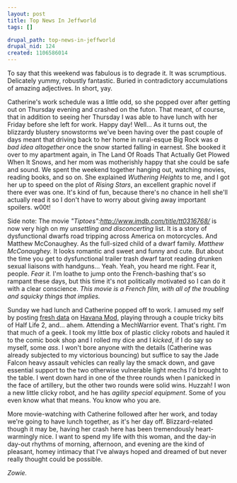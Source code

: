 ```yaml
--- 
layout: post
title: Top News In Jeffworld
tags: []

drupal_path: top-news-in-jeffworld
drupal_nid: 124
created: 1106586014
---
```

To say that this weekend was fabulous is to degrade it. It was scrumptious. Delicately yummy, robustly fantastic. Buried in contradictory accumulations of amazing adjectives. In short, yay.

Catherine's work schedule was a little odd, so she popped over after getting out on Thursday evening and crashed on the futon. That meant, of course, that in addition to seeing her Thursday I was able to have lunch with her Friday before she left for work. Happy day! Well... As it turns out, the blizzardy blustery snowstorms we've been having over the past couple of days meant that driving back to her home in rural-esque Big Rock was <em>a bad idea altogether</em> once the snow started falling in earnest. She booked it over to my apartment again, in The Land Of Roads That Actually Get Plowed When It Snows, and her mom was motherishly happy that she could be safe and sound. We spent the weekend together hanging out, watching movies, reading books, and so on. She explained <em>Wuthering Heights</em> to me, and I got her up to speed on the plot of <em>Rising Stars</em>, an excellent graphic novel if there ever was one. It's kind of fun, because there's no chance in hell she'll actually read it so I don't have to worry about giving away important spoilers. w00t!

Side note: The movie <em>"Tiptoes":http://www.imdb.com/title/tt0316768/</em> is now very high on my <em>unsettling and disconcerting</em> list. It is a story of dysfunctional dwarfs road tripping across America on motorcycles. And Matthew McConaughey. As the full-sized child of a dwarf family. <em>Matthew McConaughey.</em> It looks romantic and sweet and funny and cute. But about the time you get to dysfunctional trailer trash dwarf tarot reading drunken sexual liaisons with handguns...  Yeah. Yeah, you heard me right. Fear it, people. <em>Fear it.</em> I'm loathe to jump onto the French-bashing that's so rampant these days, but this time it's not politically motivated so I can do it with a clear conscience. <em>This movie is a French film, with all of the troubling and squicky things that implies.</em>

Sunday we had lunch and Catherine popped off to work. I amused my self by posting <a href="http://www.havana-mod.com/node/15">fresh data</a> on <a href="http://www.havana-mod.com/">Havana Mod</a>, playing through a couple tricky bits of Half Life 2, and... ahem. Attending a MechWarrior event. That's right. I'm that much of a geek. I took my little box of plastic clicky robots and hauled it to the comic book shop and I rolled my dice and I <em>kicked</em>, if I do say so myself, some <em>ass</em>. I won't bore anyone with the details (Catherine was already subjected to my victorious bouncing) but suffice to say the Jade Falcon heavy assault vehicles can really lay the smack down, and gave essential support to the two otherwise vulnerable light mechs I'd brought to the table. I went down hard in one of the three rounds when I panicked in the face of artillery, but the other two rounds were solid wins. Huzzah! I won a new little clicky robot, and he has <em>agility special equipment</em>. Some of you even know what that means. You know who you are.

More movie-watching with Catherine followed after her work, and today we're going to have lunch together, as it's her day off. Blizzard-related though it may be, having her crash here has been tremendously heart-warmingly nice. I want to spend my life with this woman, and the day-in day-out rhythms of morning, afternoon, and evening are the kind of pleasant, homey intimacy that I've always hoped and dreamed of but never really thought could be possible.

<em>Zowie.</em>
